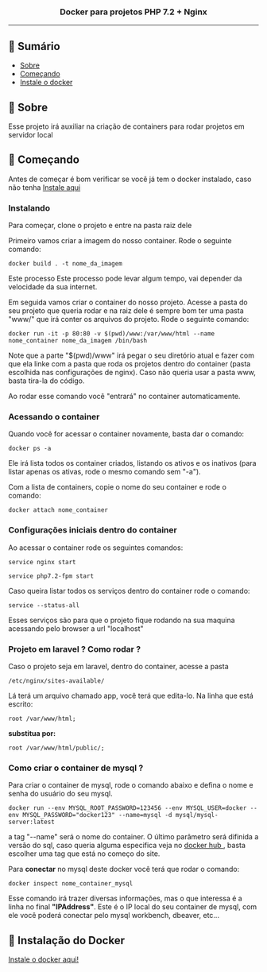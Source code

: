 <h3 align="center">Docker para projetos PHP 7.2 + Nginx</h3>

---

## 📝 Sumário

- [Sobre](#sobre)
- [Começando](#comecando)
- [Instale o docker](#installdocker)

## 🧐 Sobre <a name = "sobre"></a>

<p> Esse projeto irá auxiliar na criação de containers para rodar projetos em servidor local</p>

## 🏁 Começando <a name = "comecando"></a>

Antes de começar é bom verificar se você já tem o docker instalado, caso não tenha [Instale aqui](#installdocker)

### Instalando

Para começar, clone o projeto e entre na pasta raiz dele

Primeiro vamos criar a imagem do nosso container. Rode o seguinte comando:

```
docker build . -t nome_da_imagem
```

Este processo Este processo pode levar algum tempo, vai depender da velocidade da sua internet.

Em seguida vamos criar o container do nosso projeto. Acesse a pasta do seu projeto que queria rodar e na raiz dele é sempre bom ter uma pasta "www/" que irá conter os arquivos do projeto. Rode o seguinte comando:

```
docker run -it -p 80:80 -v $(pwd)/www:/var/www/html --name nome_container nome_da_imagem /bin/bash
```

Note que a parte "$(pwd)/www" irá pegar o seu diretório atual e fazer com que ela linke com a pasta que roda os projetos dentro do container (pasta escolhida nas configurações de nginx). Caso não queria usar a pasta www, basta tira-la do código.

Ao rodar esse comando você "entrará" no container automaticamente.

### Acessando o container

Quando você for acessar o container novamente, basta dar o comando:

```
docker ps -a
```

Ele irá lista todos os container criados, listando os ativos e os inativos (para listar apenas os ativas, rode o mesmo comando sem "-a").

Com a lista de containers, copie o nome do seu container e rode o comando:

```
docker attach nome_container
```

### Configurações iniciais dentro do container

Ao acessar o container rode os seguintes comandos:

```
service nginx start
```

```
service php7.2-fpm start
```

Caso queira listar todos os serviços dentro do container rode o comando:

```
service --status-all
```

Esses serviços são para que o projeto fique rodando na sua maquina acessando pelo browser a url "localhost"

### Projeto em laravel ? Como rodar ?

Caso o projeto seja em laravel, dentro do container, acesse a pasta 

```
/etc/nginx/sites-available/
```

Lá terá um arquivo chamado app, você terá que edita-lo. Na linha que está escrito:

```
root /var/www/html;
```

**substitua por:**

```
root /var/www/html/public/;
```

### Como criar o container de mysql ?

Para criar o container de mysql, rode o comando abaixo e defina o nome e senha do usuário do seu mysql.

```
docker run --env MYSQL_ROOT_PASSWORD=123456 --env MYSQL_USER=docker --env MYSQL_PASSWORD="docker123" --name=mysql -d mysql/mysql-server:latest
```

a tag "--name" será o nome do container. O último parâmetro será difinida a versão do sql, caso queria alguma especifica veja no <a href="https://hub.docker.com/_/mysql"> docker hub </a>, basta escolher uma tag que está no começo do site.

Para **conectar** no mysql deste docker você terá que rodar o comando:

```
docker inspect nome_container_mysql
```

Esse comando irá trazer diversas informações, mas o que interessa é a linha no final **"IPAddress"**. Este é o IP local do seu container de mysql, com ele você poderá conectar pelo mysql workbench, dbeaver, etc...


## 🔧 Instalação do Docker <a name = "installdocker"></a>

<a href="https://docs.docker.com/install/linux/docker-ce/ubuntu/#install-using-the-repository"> Instale o docker aqui! </a>

